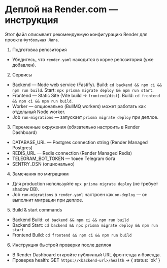 # Деплой на Render.com — инструкция

Этот файл описывает рекомендуемую конфигурацию Render для проекта `Футбольная Лига`.

1) Подготовка репозитория
- Убедитесь, что `render.yaml` находится в корне репозитория (уже добавлен).

2) Сервисы
- Backend — Node web service (Fastify). Build: `cd backend && npm ci && npm run build`. Start: `npx prisma migrate deploy && npm run start`.
- Frontend — Static Site (Vite build → `frontend/dist`). Build: `cd frontend && npm ci && npm run build`.
- Worker — опционально (BullMQ workers) может работать как отдельный Node worker.
- Job `run-migrations` — запускает `prisma migrate deploy` при деплое.

3) Переменные окружения (обязательно настроить в Render Dashboard)
- DATABASE_URL — Postgres connection string (Render Managed Postgres)
- REDIS_URL — Redis connection (Render Managed Redis)
- TELEGRAM_BOT_TOKEN — токен Telegram бота
- SENTRY_DSN (опционально)

4) Замечания по миграциям
- Для production используйте `npx prisma migrate deploy` (не требует shadow DB).
- Job `run-migrations` в `render.yaml` настроен как `on-deploy` — он выполнит миграции при деплое.

5) Build & start commands
- Backend Build: `cd backend && npm ci && npm run build`
- Backend Start: `cd backend && npx prisma migrate deploy && npm run start`
- Frontend Build: `cd frontend && npm ci && npm run build`

6) Инструкция быстрой проверки после деплоя
- В Render Dashboard откройте публичный URL фронтенда и бэкенда.
- Проверка health: GET `https://<backend-url>/health` → { status: 'ok' }
